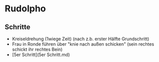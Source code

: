 
# Rudolpho

## Schritte

- Kreiseldrehung (1wiege Zeit) (nach z.b. erster Hälfte Grundschritt)
- Frau in Ronde führen über "knie nach außen schicken" (sein rechtes schickt ihr rechtes Bein)
- [5er Schritt](5er Schritt.md)
